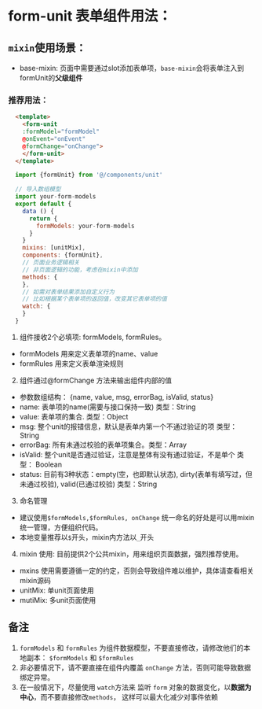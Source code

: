 # form-unit 表单组件用法：
## `mixin`使用场景：
- base-mixin: 页面中需要通过slot添加表单项，`base-mixin`会将表单注入到formUnit的**父级组件**

### 推荐用法：
```html
  <template>
    <form-unit
    :formModel="formModel"
    @onEvent="onEvent"
    @formChange="onChange">
    </form-unit>
  </template>
```
```javascript
  import {formUnit} from '@/components/unit'

  // 导入数组模型
  import your-form-models
  export default {
    data () {
      return {
        formModels: your-form-models
      }
    }
    mixins: [unitMix],
    components: {formUnit},
    // 页面业务逻辑相关
    // 非页面逻辑的功能，考虑在mixin中添加
    methods: {
    },
    // 如需对表单结果添加自定义行为
    // 比如根据某个表单项的返回值，改变其它表单项的值
    watch: {
    }
  }
```
1. 组件接收2个必填项: formModels, formRules。
  - formModels 用来定义表单项的name、value
  - formRules 用来定义表单渲染规则
2. 组件通过@formChange 方法来输出组件内部的值
  - 参数数组结构： {name, value, msg, errorBag, isValid, status}
  - name: 表单项的name(需要与接口保持一致) 类型：String
  - value: 表单项的集合. 类型：Object
  - msg: 整个unit的报错信息，默认是表单内第一个不通过验证的项 类型：String
  - errorBag: 所有未通过校验的表单项集合。类型：Array
  - isValid: 整个unit是否通过验证，注意是整体有没有通过验证，不是单个 类型： Boolean
  - status: 目前有3种状态：empty(空，也即默认状态), dirty(表单有填写过，但未通过校验), valid(已通过校验) 类型：String
3. 命名管理
  - 建议使用`$formModels,$formRules, onChange` 统一命名的好处是可以用mixin统一管理，方便组织代码。
  - 本地变量推荐以`$`开头，mixin内方法以`_`开头

4. mixin 使用: 目前提供2个公共mixin，用来组织页面数据，强烈推荐使用。
  - mxins 使用需要遵循一定的约定，否则会导致组件难以维护，具体请查看相关mixin源码
  - unitMix: 单unit页面使用
  - mutiMix: 多unit页面使用

## 备注
1. `formModels` 和 `formRules` 为组件数据模型，不要直接修改，请修改他们的本地副本： `$formModels` 和 `$formRules`
2. 非必要情况下，请不要直接在组件内覆盖 `onChange` 方法，否则可能导致数据绑定异常。
3. 在一般情况下，尽量使用 `watch`方法来 监听 `form` 对象的数据变化，以**数据为中心**，而不要直接修改`methods`， 这样可以最大化减少对事件依赖
